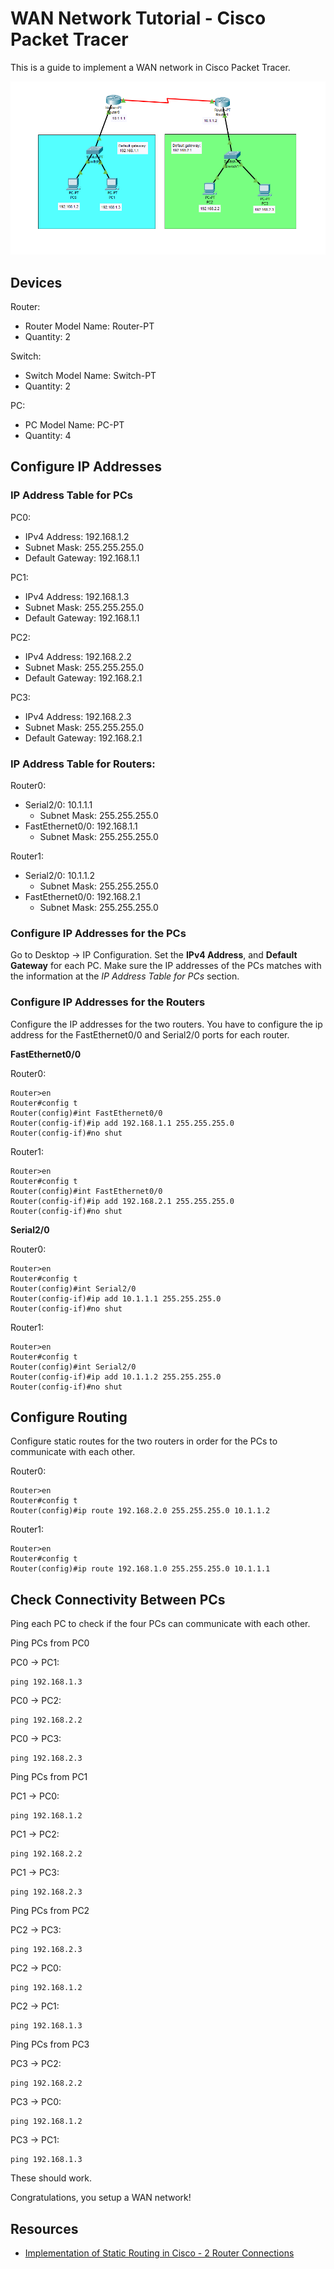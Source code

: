 # WAN Network Tutorial - Cisco Packet Tracer

This is a guide to implement a WAN network in Cisco Packet Tracer.

![](./images/WAN_Network-Cisco_Packet_Tracer.PNG)

## Devices

Router:
- Router Model Name: Router-PT
- Quantity: 2

Switch:
- Switch Model Name: Switch-PT
- Quantity: 2

PC:
- PC Model Name: PC-PT
- Quantity: 4

## Configure IP Addresses

### IP Address Table for PCs

PC0:
- IPv4 Address: 192.168.1.2
- Subnet Mask: 255.255.255.0
- Default Gateway: 192.168.1.1

PC1:
- IPv4 Address: 192.168.1.3
- Subnet Mask: 255.255.255.0
- Default Gateway: 192.168.1.1

PC2:
- IPv4 Address: 192.168.2.2
- Subnet Mask: 255.255.255.0
- Default Gateway: 192.168.2.1

PC3:
- IPv4 Address: 192.168.2.3
- Subnet Mask: 255.255.255.0
- Default Gateway: 192.168.2.1

### IP Address Table for Routers:

Router0:
- Serial2/0: 10.1.1.1
    - Subnet Mask: 255.255.255.0
- FastEthernet0/0: 192.168.1.1
    - Subnet Mask: 255.255.255.0

Router1:
- Serial2/0: 10.1.1.2
    - Subnet Mask: 255.255.255.0
- FastEthernet0/0: 192.168.2.1
    - Subnet Mask: 255.255.255.0

### Configure IP Addresses for the PCs

Go to Desktop -> IP Configuration. Set the **IPv4 Address**, and **Default Gateway**
for each PC. Make sure the IP addresses of the PCs matches with the information at
the *IP Address Table for PCs* section.

### Configure IP Addresses for the Routers

Configure the IP addresses for the two routers. You have to configure the
ip address for the FastEthernet0/0 and Serial2/0 ports for each router.

**FastEthernet0/0**

Router0:
```
Router>en
Router#config t
Router(config)#int FastEthernet0/0
Router(config-if)#ip add 192.168.1.1 255.255.255.0
Router(config-if)#no shut
```

Router1:
```
Router>en  
Router#config t 
Router(config)#int FastEthernet0/0
Router(config-if)#ip add 192.168.2.1 255.255.255.0  
Router(config-if)#no shut
```

**Serial2/0**

Router0:
```
Router>en
Router#config t
Router(config)#int Serial2/0
Router(config-if)#ip add 10.1.1.1 255.255.255.0
Router(config-if)#no shut
```

Router1:
```
Router>en
Router#config t
Router(config)#int Serial2/0
Router(config-if)#ip add 10.1.1.2 255.255.255.0
Router(config-if)#no shut
```

## Configure Routing

Configure static routes for the two routers in order for the PCs to communicate with each other.

Router0:
```
Router>en  
Router#config t 
Router(config)#ip route 192.168.2.0 255.255.255.0 10.1.1.2
```

Router1:
```
Router>en  
Router#config t 
Router(config)#ip route 192.168.1.0 255.255.255.0 10.1.1.1
```

## Check Connectivity Between PCs

Ping each PC to check if the four PCs can communicate with each other.

Ping PCs from PC0

PC0 -> PC1:
```
ping 192.168.1.3
```

PC0 -> PC2:
```
ping 192.168.2.2
```

PC0 -> PC3:
```
ping 192.168.2.3
```

Ping PCs from PC1

PC1 -> PC0:
```
ping 192.168.1.2
```

PC1 -> PC2:
```
ping 192.168.2.2
```

PC1 -> PC3:
```
ping 192.168.2.3
```

Ping PCs from PC2

PC2 -> PC3:
```
ping 192.168.2.3
```

PC2 -> PC0:
```
ping 192.168.1.2
```

PC2 -> PC1:
```
ping 192.168.1.3
```

Ping PCs from PC3

PC3 -> PC2:
```
ping 192.168.2.2
```

PC3 -> PC0:
```
ping 192.168.1.2
```

PC3 -> PC1:
```
ping 192.168.1.3
```

These should work.

Congratulations, you setup a WAN network!

## Resources

- [Implementation of Static Routing in Cisco - 2 Router Connections](https://www.geeksforgeeks.org/computer-networks/implementation-of-static-routing-in-cisco-2-router-connections/)
